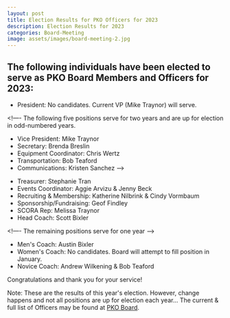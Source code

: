 ```yaml
---
layout: post
title: Election Results for PKO Officers for 2023
description: Election Results for 2023
categories: Board-Meeting
image: assets/images/board-meeting-2.jpg
---
```

 

The following individuals have been elected to serve as PKO Board Members and Officers for 2023:
-----------------------------
- President:                No candidates. Current VP (Mike Traynor) will serve.

<!—-
The following five positions serve for two years and are up for election in odd-numbered years. 
- Vice President:           Mike Traynor
- Secretary:                Brenda Breslin
- Equipment Coordinator:    Chris Wertz
- Transportation:           Bob Teaford
- Communications:           Kristen Sanchez
-—> 

<!--
 The next six positions serve for two years and are only up for election in even-numbered years.
-->
- Treasurer:                Stephanie Tran
- Events Coordinator:       Aggie Arvizu & Jenny Beck
- Recruiting & Membership:  Katherine Nilbrink & Cindy Vormbaum
- Sponsorship/Fundraising:  Geof Findley 
- SCORA Rep:                Melissa Traynor
- Head Coach:               Scott Bixler

<!—- The remaining positions serve for one year —>
- Men's Coach:              Austin Bixler
- Women's Coach:            No candidates. Board will attempt to fill position in January.
- Novice Coach:             Andrew Wilkening & Bob Teaford

Congratulations and thank you for your service!

Note: These are the results of this year's election. However, change happens and not all positions are up for election each year... The current & full list of Officers may be found at <A href="/board/">PKO Board</A>.

